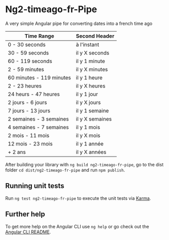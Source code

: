 # Ng2-timeago-fr-Pipe

A very simple Angular pipe for converting dates into a french time ago

| Time Range  | Second Header |
| ------------- | ------------- |
| 0 - 30 seconds | à l'instant  |
| 30 - 59 seconds  | il y X seconds  |
| 60 - 119 seconds  | il y 1 minute  |
| 2 - 59 minutes  | il y X minutes  |
| 60 minutes - 119 minutes  | il y 1 heure  |
| 2 - 23 heures  | il y X heures  |
| 24 heurs - 47 heures   | il y 1 jour  |
| 2 jours - 6 jours   | il y X jours  |
| 7 jours - 13 jours   | il y 1 semaine  |
| 2 semaines - 3 semaines   | il y X semaines  |
| 4 semaines - 7 semaines   | il y 1 mois  |
| 2 mois - 11 mois   | il y X mois  |
| 12 mois - 23 mois   | il y 1 année |
| + 2 ans    | il y X années |




After building your library with `ng build ng2-timeago-fr-pipe`, go to the dist folder `cd dist/ng2-timeago-fr-pipe` and run `npm publish`.

## Running unit tests

Run `ng test ng2-timeago-fr-pipe` to execute the unit tests via [Karma](https://karma-runner.github.io).

## Further help

To get more help on the Angular CLI use `ng help` or go check out the [Angular CLI README](https://github.com/angular/angular-cli/blob/master/README.md).

